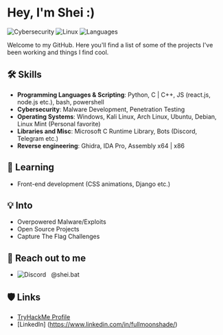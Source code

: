 # Hey, I'm Shei :)

![Cybersecurity](https://img.shields.io/badge/Cybersecurity-Expert-brightgreen.svg) 
![Linux](https://img.shields.io/badge/Linux-Mint%20%7C%20Arch%20%7C%20Kali%20%7C%20WSL-blue.svg) 
![Languages](https://img.shields.io/badge/Languages-Python%20%7C%20Node.js%20%7C%20JS%20%7C%20C%20%7C%20C++-yellow.svg)

Welcome to my GitHub. Here you'll find a list of some of the projects I've been working and things I find cool.

## 🛠️ Skills 

- **Programming Languages & Scripting**: Python, C | C++, JS (react.js, node.js etc.), bash, powershell
- **Cybersecurity**: Malware Development, Penetration Testing 
- **Operating Systems**: Windows, Kali Linux, Arch Linux, Ubuntu, Debian, Linux Mint (Personal favorite)
- **Libraries and Misc**: Microsoft C Runtime Library, Bots (Discord, Telegram etc.)
- **Reverse engineering**: Ghidra, IDA Pro, Assembly x64 | x86

## 🌱 Learning
- Front-end development (CSS animations, Django etc.)

## 💡 Into

- Overpowered Malware/Exploits
- Open Source Projects
- Capture The Flag Challenges

  
## 🤝 Reach out to me 
- ![Discord](https://img.shields.io/badge/Discord-7289DA?logo=discord&logoColor=white)
  @shei.bat


## 🛡️ Links

- [TryHackMe Profile](https://tryhackme.com/p/shei.bat)
- [LinkedIn] (https://www.linkedin.com/in/fullmoonshade/)

